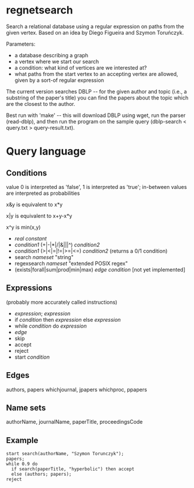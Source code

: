 # regnetsearch
Search a relational database using a regular expression on paths from the given vertex. Based on an idea by Diego Figueira and Szymon Toruńczyk.

Parameters:
- a database describing a graph
- a vertex where we start our search
- a condition: what kind of vertices are we interested at?
- what paths from the start vertex to an accepting vertex are allowed, given by a sort-of regular expression

The current version searches DBLP -- for the given author and topic (i.e., a substring of the paper's title) you can find the papers about the topic which are the closest to the author.

Best run with 'make' -- this will download DBLP using wget, run the parser (read-dblp), and then run the program on the sample query (dblp-search < query.txt > query-result.txt).

# Query language

## Conditions

value 0 is interpreted as 'false', 1 is interpreted as 'true'; in-between values are interpreted as probabilities

x&y is equivalent to x\*y

x|y is equivalent to x+y-x\*y

x^y is min(x,y)

* _real constant_
* _condition1_ (+|-|\*|/|&|||^) _condition2_
* _condition1_ (>|<|=|!=|>=|<=) _condition2_ (returns a 0/1 condition)
* search _nameset_ "string"
* regexsearch _nameset_ "extended POSIX regex"
* (exists|forall|sum|prod|min|max) _edge_ _condition_ [not yet implemented]

## Expressions
(probably more accurately called instructions)

* _expression_; _expression_
* if _condition_ then _expression_ else _expression_
* while _condition_ do _expression_
* _edge_
* skip
* accept
* reject
* start _condition_

## Edges

authors, papers
whichjournal, jpapers
whichproc, ppapers

## Name sets

authorName, journalName, paperTitle, proceedingsCode

## Example

    start search(authorName, "Szymon Torunczyk");
    papers;
    while 0.9 do
      if search(paperTitle, "hyperbolic") then accept
      else (authors; papers);
    reject
